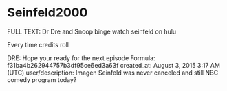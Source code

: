 # Seinfeld2000

FULL TEXT: Dr Dre and Snoop binge watch seinfeld on hulu

Every time credits roll

DRE: Hope your ready for the next episode
Formula: f31ba4b262944757b3df95ce6ed3a63f
created_at: August 3, 2015 3:17 AM (UTC)
user/description: Imagen Seinfeld was never canceled and still NBC comedy program today?